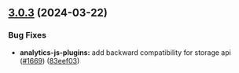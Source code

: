 ## [3.0.3](https://github.com/rudderlabs/rudder-sdk-js/compare/@rudderstack/analytics-js-plugins@3.0.2...@rudderstack/analytics-js-plugins@3.0.3) (2024-03-22)


### Bug Fixes

* **analytics-js-plugins:** add backward compatibility for storage api ([#1669](https://github.com/rudderlabs/rudder-sdk-js/issues/1669)) ([83eef03](https://github.com/rudderlabs/rudder-sdk-js/commit/83eef031152cc954ae4bb692bf6ddb73b5b170c8))

